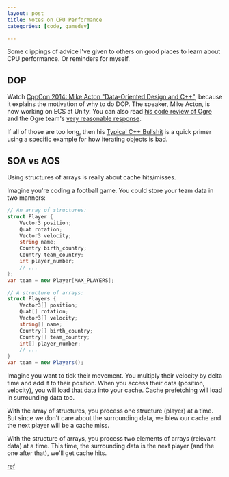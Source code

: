```yaml
---
layout: post
title: Notes on CPU Performance
categories: [code, gamedev]

---
```


Some clippings of advice I've given to others on good places to learn about CPU
performance. Or reminders for myself.


## DOP

Watch [CppCon 2014: Mike Acton "Data-Oriented Design and C++"](https://www.youtube.com/watch?v=rX0ItVEVjHc), because it explains the motivation of why to do DOP. The speaker, Mike Acton, is now working on ECS at Unity. You can also read [his code review of Ogre](https://www.bounceapp.com/116294) and the Ogre team's [very reasonable response](http://www.yosoygames.com.ar/wp/2013/11/on-mike-actons-review-of-ogrenode-cpp/).

If all of those are too long, then his [Typical C++ Bullshit](https://macton.smugmug.com/Other/2008-07-15-by-Eye-Fi/n-xmKDH/i-BrHWXdJ) is a quick primer using a specific example for how iterating objects is bad.

## SOA vs AOS

Using structures of arrays is really about cache hits/misses.

Imagine you're coding a football game. You could store your team data in two manners:

```cs
// An array of structures:
struct Player {
    Vector3 position;
    Quat rotation;
    Vector3 velocity;
    string name;
    Country birth_country;
    Country team_country;
    int player_number;
    // ...
};
var team = new Player[MAX_PLAYERS];

// A structure of arrays:
struct Players {
    Vector3[] position;
    Quat[] rotation;
    Vector3[] velocity;
    string[] name;
    Country[] birth_country;
    Country[] team_country;
    int[] player_number;
    // ...
}
var team = new Players();
```

Imagine you want to tick their movement. You multiply their velocity by delta time and add it to their position. When you access their data (position, velocity), you will load that data into your cache. Cache prefetching will load in surrounding data too.

With the array of structures, you process one structure (player) at a time. But since we don't care about the surrounding data, we blew our cache and the next player will be a cache miss.

With the structure of arrays, you process two elements of arrays (relevant data) at a time. This time, the surrounding data is the next player (and the one after that), we'll get cache hits.

[ref](https://www.reddit.com/r/gamedev/comments/87ikb9/ecs_newb_seeking_clarity/dwdhpxa/)
